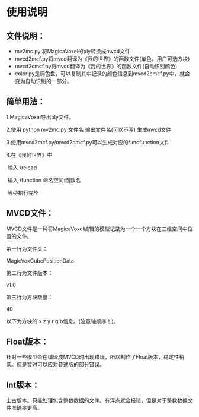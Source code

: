 # 使用说明

## 文件说明：

- mv2mc.py 将MagicaVoxel的ply转换成mvcd文件
- mvcd2mcf.py将mvcd翻译为《我的世界》的函数文件(单色，用户可选方块)
- mvcd2cmcf.py将mvcd翻译为《我的世界》的函数文件(自动识别颜色)
- color.py是调色盘，可以复制其中记录的颜色信息到mvcd2cmcf.py中，就会变为自动识别的一部分。

## 简单用法：

1.MagicaVoxel导出ply文件。

2.使用 python mv2mc.py 文件名 输出文件名(可以不写) 生成mvcd文件

3.使用mvcd2mcf.py/mvcd2cmcf.py可以生成对应的*.mcfunction文件

4.在《我的世界》中

​	输入 /reload

​	输入 /function 命名空间:函数名

​	等待执行完毕

## MVCD文件：

MVCD文件是一种将MagicaVoxel编辑的模型记录为一个一个方块在三维空间中位置的文件。

第一行为文件头：

MagicVoxCubePositionData

第二行为文件版本：

v1.0

第三行为方块数量：

40

以下为方块的 x z y r g b信息。(注意轴顺序！)。

## Float版本：

针对一些模型会在编译成MVCD时出现错误，所以制作了Float版本，稳定性稍低。但是暂时可以应对普通版的部分错误。

## Int版本：

上古版本。只能处理包含整数数据的文件。有浮点就会报错，但是对于整数数据文件准确率更高。
